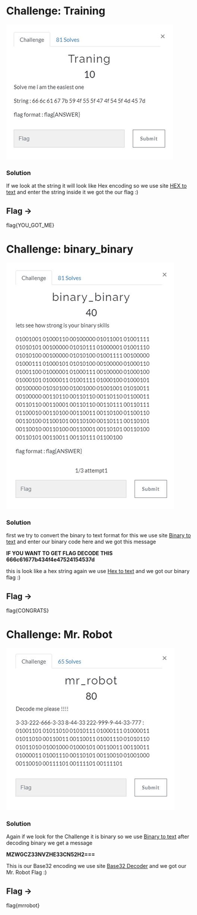 # Challenge: Training

![alt text](https://github.com/VulnFreak/The-Cyber-Grabs-CTF/blob/master/Images/taining.JPG)

### Solution
If we look at the string it will look like Hex encoding so we use site [HEX to text](http://www.unit-conversion.info/texttools/hexadecimal/) and enter the string inside it 
we got the our flag :)

## Flag ->
flag{YOU_GOT_ME}

# Challenge: binary_binary

![alt text](https://github.com/VulnFreak/The-Cyber-Grabs-CTF/blob/master/Images/binary_binary.JPG)

### Solution 
first we try to convert the binary to text format for this we use site [Binary to text](https://www.rapidtables.com/convert/number/binary-to-ascii.html) 
and enter our binary code here and we got this message 

**IF YOU WANT TO GET FLAG DECODE THIS 666c61677b434f4e47524154537d**

this is look like a hex string again we use [Hex to text](http://www.unit-conversion.info/texttools/hexadecimal/) and we got our binary flag :)

## Flag ->
flag{CONGRATS}

# Challenge: Mr. Robot

![alt text](https://github.com/VulnFreak/The-Cyber-Grabs-CTF/blob/master/Images/mr_robot.JPG)

### Solution 

Again if we look for the Challenge it is binary so we use [Binary to text](https://www.rapidtables.com/convert/number/binary-to-ascii.html)
after decoding binary we get a message 

**MZWGCZ33NVZHE33CN52H2===**

This is our Base32 encoding we use site [Base32 Decoder](https://emn178.github.io/online-tools/base32_decode.html) and we got our Mr. Robot Flag :)

## Flag ->
flag{mrrobot}
